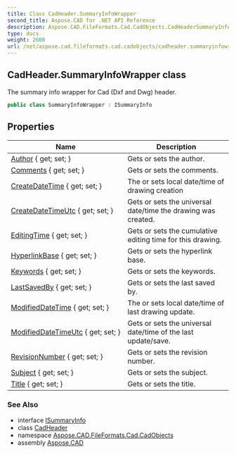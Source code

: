 ```yaml
---
title: Class CadHeader.SummaryInfoWrapper
second_title: Aspose.CAD for .NET API Reference
description: Aspose.CAD.FileFormats.Cad.CadObjects.CadHeaderSummaryInfoWrapper class. The summary info wrapper for Cad Dxf and Dwg header
type: docs
weight: 2600
url: /net/aspose.cad.fileformats.cad.cadobjects/cadheader.summaryinfowrapper/
---
```

## CadHeader.SummaryInfoWrapper class

The summary info wrapper for Cad (Dxf and Dwg) header.

```csharp
public class SummaryInfoWrapper : ISummaryInfo
```

## Properties

| Name | Description |
| --- | --- |
| [Author](../../aspose.cad.fileformats.cad.cadobjects/cadheader.summaryinfowrapper/author) { get; set; } | Gets or sets the author. |
| [Comments](../../aspose.cad.fileformats.cad.cadobjects/cadheader.summaryinfowrapper/comments) { get; set; } | Gets or sets the comments. |
| [CreateDateTime](../../aspose.cad.fileformats.cad.cadobjects/cadheader.summaryinfowrapper/createdatetime) { get; set; } | The or sets local date/time of drawing creation |
| [CreateDateTimeUtc](../../aspose.cad.fileformats.cad.cadobjects/cadheader.summaryinfowrapper/createdatetimeutc) { get; set; } | Gets or sets the universal date/time the drawing was created. |
| [EditingTime](../../aspose.cad.fileformats.cad.cadobjects/cadheader.summaryinfowrapper/editingtime) { get; set; } | Gets or sets the cumulative editing time for this drawing. |
| [HyperlinkBase](../../aspose.cad.fileformats.cad.cadobjects/cadheader.summaryinfowrapper/hyperlinkbase) { get; set; } | Gets or sets the hyperlink base. |
| [Keywords](../../aspose.cad.fileformats.cad.cadobjects/cadheader.summaryinfowrapper/keywords) { get; set; } | Gets or sets the keywords. |
| [LastSavedBy](../../aspose.cad.fileformats.cad.cadobjects/cadheader.summaryinfowrapper/lastsavedby) { get; set; } | Gets or sets the last saved by. |
| [ModifiedDateTime](../../aspose.cad.fileformats.cad.cadobjects/cadheader.summaryinfowrapper/modifieddatetime) { get; set; } | The or sets local date/time of last drawing update. |
| [ModifiedDateTimeUtc](../../aspose.cad.fileformats.cad.cadobjects/cadheader.summaryinfowrapper/modifieddatetimeutc) { get; set; } | Gets or sets the universal date/time of the last update/save. |
| [RevisionNumber](../../aspose.cad.fileformats.cad.cadobjects/cadheader.summaryinfowrapper/revisionnumber) { get; set; } | Gets or sets the revision number. |
| [Subject](../../aspose.cad.fileformats.cad.cadobjects/cadheader.summaryinfowrapper/subject) { get; set; } | Gets or sets the subject. |
| [Title](../../aspose.cad.fileformats.cad.cadobjects/cadheader.summaryinfowrapper/title) { get; set; } | Gets or sets the title. |

### See Also

* interface [ISummaryInfo](../isummaryinfo/)
* class [CadHeader](../cadheader/)
* namespace [Aspose.CAD.FileFormats.Cad.CadObjects](../../aspose.cad.fileformats.cad.cadobjects/)
* assembly [Aspose.CAD](../../)


